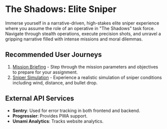 # The Shadows: Elite Sniper

Immerse yourself in a narrative-driven, high-stakes elite sniper experience where you assume the role of an operative in "The Shadows" task force. Navigate through stealth operations, execute precision shots, and unravel a gripping narrative filled with intense missions and moral dilemmas.

## Recommended User Journeys

1. [Mission Briefing](docs/journeys/mission-briefing.md) - Step through the mission parameters and objectives to prepare for your assignment.
2. [Sniper Simulation](docs/journeys/sniper-simulation.md) - Experience a realistic simulation of sniper conditions including wind, distance, and bullet drop.

## External API Services

- **Sentry**: Used for error tracking in both frontend and backend.
- **Progressier**: Provides PWA support.
- **Umami Analytics**: Tracks website analytics.